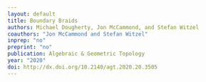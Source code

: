 ```yaml
---
layout: default
title: Boundary Braids
authors: Michael Dougherty, Jon McCammond, and Stefan Witzel
coauthors: "Jon McCammond and Stefan Witzel"
inprep: "no"
preprint: "no"
publication: Algebraic & Geometric Topology
year: "2020"
doi: http://dx.doi.org/10.2140/agt.2020.20.3505
---
```

